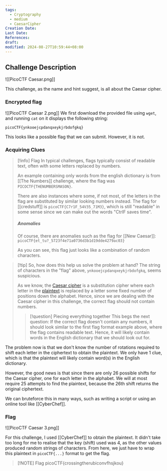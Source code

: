 ```yaml
---
tags:
  - Cryptography
  - medium
  - CaesarCipher
Creation Date: 
Last Date: 
References: 
draft: 
modified: 2024-08-27T10:59:44+08:00
---
```

## Challenge Description
![[PicoCTF Caesar.png]]

This challenge, as the name and hint suggest, is all about the Caesar cipher.

### Encrypted flag
![[PicoCTF Caesar 2.png]]
We first download the provided file using `wget`, and running `cat` on it displays the following string:
```
picoCTF{ynkooejcpdanqxeykjrbdofgkq}
```
This looks like a possible flag that we can submit. However, it is not.

### Acquiring Clues
>[!info] Flag
>In typical challenges, flags typically consist of readable text, often with some letters replaced by numbers. 
>
>An example containing only words from the english dictionary is from [[The Numbers]] challenge, where the flag was `PICOCTF{THENUMBERSMASON}`.
>
>There are also instances where some, if not most, of the letters in the flag are substituted by similar looking numbers instead. The flag for [[credstuff]] is `picoCTF{C7r1F_54V35_71M3}`, which is still "readable" in some sense since we can make out the words "CtrlF saves time".
>
>##### Anomalies
>Of course, there are anomalies such as the flag for [[New Caesar]]:
>`picoCTF{et_tu?_5723f4e71a0736d3b1d19dde4279ac03}`
>
>As you can see, this flag just looks like a combination of random characters.


>[!tip] So, how does this help us solve the problem at hand?
>The string of characters in the "flag" above, `ynkooejcpdanqxeykjrbdofgkq`, seems suspicious. 
>
>As we know, the [Caesar cipher](https://en.wikipedia.org/wiki/Caesar_cipher) is a substitution cipher where each letter in the [plaintext](https://en.wikipedia.org/wiki/Plaintext "Plaintext") is replaced by a letter some fixed number of positions down the alphabet. Hence, since we are dealing with the Caesar cipher in this challenge, the correct flag should not contain numbers.
>
>>[!question] Piecing everything together
>>This begs the next question: If the correct flag doesn't contain any numbers, it should look similar to the first flag format example above, where the flag contains readable text. Hence, it will likely contain words in the English dictionary that we should look out for.

The problem now is that we don't know the number of rotations required to shift each letter in the ciphertext to obtain the plaintext. We only have 1 clue, which is that the plaintext will likely contain word(s) in the English dictionary. 

However, the good news is that since there are only 26 possible shifts for the Caesar cipher, one for each letter in the alphabet. We will at most require 25 attempts to find the plaintext, because the 26th shift returns the original ciphertext.

We can bruteforce this in many ways, such as writing a script or using an online tool like [[CyberChef]].
### Flag
![[PicoCTF Caesar 3.png]]

For this challenge, I used [[CyberChef]] to obtain the plaintext. It didn't take too long for me to realise that the key (shift) used was 4, as the other values produced random strings of characters. From here, we just have to wrap this plaintext in `picoCTF{...}` format to get the flag.

> [!NOTE] Flag
>picoCTF{crossingtherubiconvfhsjkou}